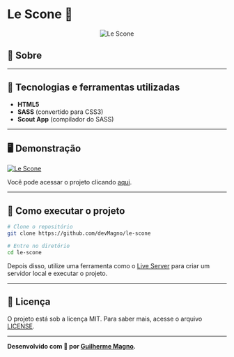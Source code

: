 # Le Scone 🍲
<p align="center">
<img src="https://i.imgur.com/koOhWMN.png" alt="Le Scone" title="Le Scone">
</p>

## 📖 Sobre   


---
## 🚀 Tecnologias e ferramentas utilizadas
- **HTML5**
- **SASS** (convertido para CSS3)
- **Scout App** (compilador do SASS)

---
## 🖥️ Demonstração
[![Le Scone](https://i.imgur.com/GAQmDWi.png "Clique para acessar o projeto")](https://devmagno.github.io/le-scone/ "Clique para acessar o projeto") 

Você pode acessar o projeto clicando [aqui](https://devmagno.github.io/le-scone/).

---
## 🔧 Como executar o projeto
```bash
# Clone o repositório
git clone https://github.com/devMagno/le-scone

# Entre no diretório
cd le-scone
```
Depois disso, utilize uma ferramenta como o [Live Server](https://marketplace.visualstudio.com/items?itemName=ritwickdey.LiveServer) para criar um servidor local e executar o projeto.

---
## 📝 Licença
O projeto está sob a licença MIT. Para saber mais, acesse o arquivo [LICENSE](https://github.com/devMagno/le-scone/blob/main/LICENSE).

---
**Desenvolvido com 🤍 por [Guilherme Magno](https://github.com/devmagno/).**

